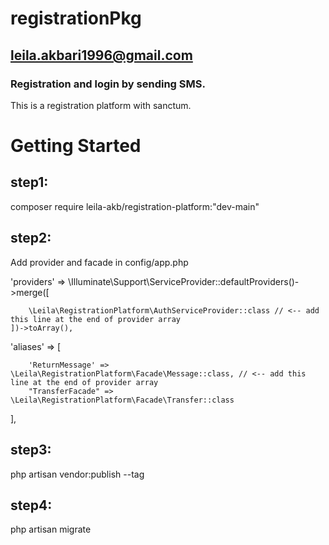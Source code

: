# registrationPkg
## leila.akbari1996@gmail.com
### Registration and login by sending SMS.
This is a registration platform with sanctum.

# Getting Started
## step1:
composer require leila-akb/registration-platform:"dev-main"
## step2:
Add provider and facade in config/app.php

'providers' => \Illuminate\Support\ServiceProvider::defaultProviders()->merge([
        
        \Leila\RegistrationPlatform\AuthServiceProvider::class // <-- add this line at the end of provider array 
    ])->toArray(),

'aliases' => [
      
        'ReturnMessage' => \Leila\RegistrationPlatform\Facade\Message::class, // <-- add this line at the end of provider array 
        "TransferFacade" => \Leila\RegistrationPlatform\Facade\Transfer::class
 ],
 ## step3:
 php artisan vendor:publish --tag

 ## step4:
 php artisan migrate

